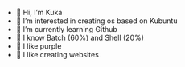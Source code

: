 - 👋 Hi, I’m Kuka
- 👀 I’m interested in creating os based on Kubuntu
- 🌱 I’m currently learning Github
- 🐧 I know Batch (60%) and Shell (20%)
- 💜 I like purple
- 📃 I like creating websites
